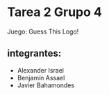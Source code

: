 # Tarea 2 Grupo 4
Juego: Guess This Logo!

## integrantes:

- Alexander Israel
- Benjamín Assael
- Javier Bahamondes

